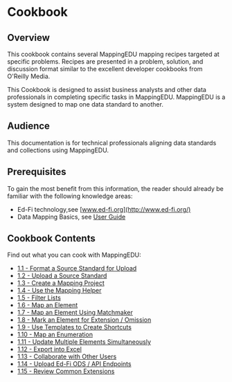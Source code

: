 # Cookbook

## Overview

This cookbook contains several MappingEDU mapping recipes targeted at
specific problems. Recipes are presented in a problem, solution, and
discussion format similar to the excellent developer cookbooks from
O'Reilly Media.

This Cookbook is designed to assist business analysts and other data
professionals in completing specific tasks in MappingEDU. MappingEDU is
a system designed to map one data standard to another.

## Audience

This documentation is for technical professionals aligning data
standards and collections using MappingEDU.

## Prerequisites

To gain the most benefit from this information, the reader should
already be familiar with the following knowledge areas:

* Ed-Fi technology,see [www.ed-fi.org](http://www.ed-fi.org/)
* Data Mapping Basics, see [User Guide](../user-guide/)

## Cookbook Contents

Find out what you can cook with MappingEDU:

* [1.1 - Format a Source Standard for Upload](1.1_-_Format_a_Source_Standard_for_Upload.md)
* [1.2 - Upload a Source Standard](1.2_-_Upload_a_Source_Standard.md)
* [1.3 - Create a Mapping Project](1.3_-_Create_a_Mapping_Project.md)
* [1.4 - Use the Mapping Helper](1.4_-_Use_the_Mapping_Helper.md)
* [1.5 - Filter Lists](1.5_-_Filter_Lists.md)
* [1.6 - Map an Element](1.6_-_Map_an_Element.md)
* [1.7 - Map an Element Using Matchmaker](1.7_-_Map_an_Element_Using_Matchmaker.md)
* [1.8 - Mark an Element for Extension / Omission](1.8_-_Mark_an_Element_for_Extension_Omission.md)
* [1.9 - Use Templates to Create Shortcuts](1.9_-_Use_Templates_to_Create_Shortcuts.md)
* [1.10 - Map an Enumeration](1.10_-_Map_an_Enumeration.md)
* [1.11 - Update Multiple Elements Simultaneously](1.11_-_Update_Multiple_Elements_Simultaneously.md)
* [1.12 - Export into Excel](1.12_-_Export_into_Excel.md)
* [1.13 - Collaborate with Other Users](1.13_-_Collaborate_with_Other_Users.md)
* [1.14 - Upload Ed-Fi ODS / API Endpoints](1.14_-_Upload_Ed-Fi_ODS_API_Endpoints.md)
* [1.15 - Review Common Extensions](1.15_-_Review_Common_Extensions.md)
